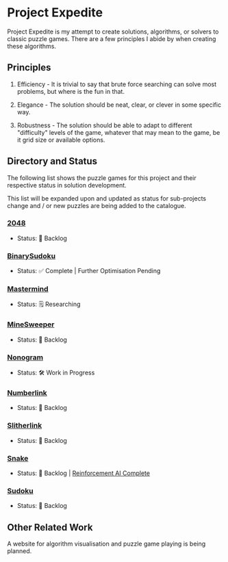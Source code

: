 # Project Expedite

Project Expedite is my attempt to create solutions, algorithms, or solvers to classic puzzle games. There are a few principles I abide by when creating these algorithms.

## Principles

1. Efficiency - It is trivial to say that brute force searching can solve most problems, but where is the fun in that.

2. Elegance - The solution should be neat, clear, or clever in some specific way.

3. Robustness - The solution should be able to adapt to different "difficulty" levels of the game, whatever that may mean to the game, be it grid size or available options.

## Directory and Status

The following list shows the puzzle games for this project and their respective status in solution development.

This list will be expanded upon and updated as status for sub-projects change and / or new puzzles are being added to the catalogue.

### <a href="2048/README.md">2048</a>
- Status: 📒 Backlog

### <a href="BinarySudoku/README.md">BinarySudoku</a>
- Status: ✅ Complete | Further Optimisation Pending

### <a href="Mastermind/README.md">Mastermind</a>
- Status: 🗒️ Researching

### <a href="MineSweeper/README.md">MineSweeper</a>
- Status: 📒 Backlog

### <a href="Nonogram/README.md">Nonogram</a>
- Status: 🛠️ Work in Progress

### <a href="Numberlink/README.md">Numberlink</a>
- Status: 📒 Backlog

### <a href="Slitherlink/README.md">Slitherlink</a>
- Status: 📒 Backlog

### <a href="Snake/README.md">Snake</a>
- Status: 📒 Backlog | <a href="https://github.com/lochungtin/snakeAI">Reinforcement AI Complete</a>

### <a href="Sudoku/README.md">Sudoku</a>
- Status: 📒 Backlog

## Other Related Work

A website for algorithm visualisation and puzzle game playing is being planned.
